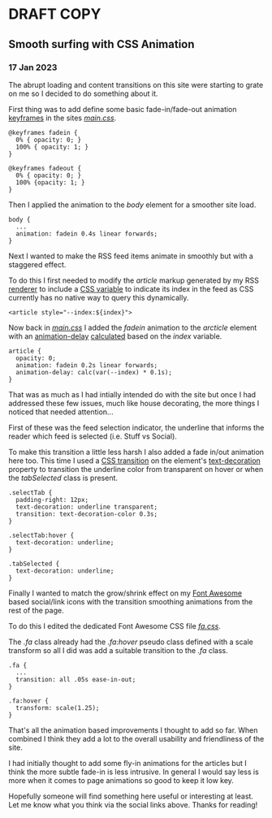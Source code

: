 # DRAFT COPY

## Smooth surfing with CSS Animation

### 17 Jan 2023

The abrupt loading and content transitions on this site were starting to grate on me so I decided to do something about it.

First thing was to add define some basic fade-in/fade-out animation [keyframes](https://developer.mozilla.org/en-US/docs/Web/CSS/@keyframes) in the sites [_main.css_](https://github.com/joegaffey/joegaffey.github.io/blob/master/main.css).

    @keyframes fadein {
      0% { opacity: 0; }
      100% { opacity: 1; }
    }

    @keyframes fadeout {
      0% { opacity: 0; }
      100% {opacity: 1; }
    }
    
Then I applied the animation to the _body_ element for a smoother site load.

    body {
      ...
      animation: fadein 0.4s linear forwards;
    }
    
Next I wanted to make the RSS feed items animate in smoothly but with a staggered effect.

To do this I first needed to modify the _article_ markup generated by my RSS [renderer](https://gist.github.com/joegaffey/46a44c45399afb5f89efef9d1bd5f247) to include a [CSS variable](https://developer.mozilla.org/en-US/docs/Web/CSS/Using_CSS_custom_properties) to indicate its index in the feed as CSS currently has no native way to query this dynamically.

    <article style="--index:${index}">
    
Now back in [_main.css_](https://github.com/joegaffey/joegaffey.github.io/blob/master/main.css) I added the _fadein_ animation to the _arcticle_ element with an [animation-delay](https://developer.mozilla.org/en-US/docs/Web/CSS/animation-delay) [calculated](https://developer.mozilla.org/en-US/docs/Web/CSS/calc) based on the _index_ variable.

    article {
      opacity: 0;
      animation: fadein 0.2s linear forwards;
      animation-delay: calc(var(--index) * 0.1s);
    }
    
That was as much as I had intially intended do with the site but once I had addressed these few issues, much like house decorating, the more things I noticed that needed attention...

First of these was the feed selection indicator, the underline that informs the reader which feed is selected (i.e. Stuff vs Social).

To make this transition a little less harsh I also added a fade in/out animation here too. 
This time I used a [CSS transition](https://developer.mozilla.org/en-US/docs/Web/CSS/transition) on the element's [text-decoration](https://developer.mozilla.org/en-US/docs/Web/CSS/text-decoration) property to transition the underline color from transparent on hover or when the _tabSelected_ class is present.

    .selectTab {
      padding-right: 12px;
      text-decoration: underline transparent;
      transition: text-decoration-color 0.3s;
    }

    .selectTab:hover {
      text-decoration: underline;
    }

    .tabSelected {
      text-decoration: underline;
    }

Finally I wanted to match the grow/shrink effect on my [Font Awesome](https://fontawesome.com/) based social/link icons with the transition smoothing animations from the rest of the page.

To do this I edited the dedicated Font Awesome CSS file [_fa.css_](https://github.com/joegaffey/joegaffey.github.io/blob/master/fa.css).

The _.fa_ class already had the _.fa:hover_ pseudo class defined with a scale transform so all I did was add a suitable transition to the _.fa_ class.

    .fa {
      ...
      transition: all .05s ease-in-out; 
    }

    .fa:hover {
      transform: scale(1.25);
    }

That's all the animation based improvements I thought to add so far. 
When combined I think they add a lot to the overall usability and friendliness of the site.

I had initially thought to add some fly-in animations for the articles but I think the more subtle fade-in is less intrusive.
In general I would say less is more when it comes to page animations so good to keep it low key.

Hopefully someone will find something here useful or interesting at least. 
Let me know what you think via the social links above. Thanks for reading!
